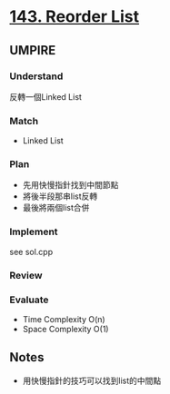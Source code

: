 # [143. Reorder List](https://leetcode.com/problems/reorder-list/description/)

## UMPIRE
### Understand
反轉一個Linked List
### Match
* Linked List
### Plan
* 先用快慢指針找到中間節點
* 將後半段那串list反轉
* 最後將兩個list合併
### Implement
see sol.cpp
### Review

### Evaluate
* Time Complexity O(n)
* Space Complexity O(1)
## Notes
* 用快慢指針的技巧可以找到list的中間點